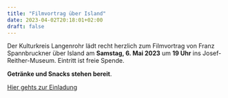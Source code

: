 ```yaml
---
title: "Filmvortrag über Island"
date: 2023-04-02T20:18:01+02:00
draft: false
---
```


Der Kulturkreis Langenrohr lädt recht herzlich zum Filmvortrag von Franz Spannbruckner über Island am __Samstag, 6. Mai 2023__ um __19 Uhr__ ins Josef-Reither-Museum.
Eintritt ist freie Spende.

__Getränke und Snacks stehen bereit__.

[Hier gehts zur Einladung](/posts/2023/island.pdf)
